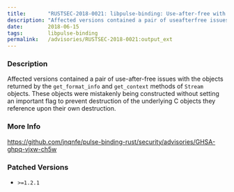 ```yaml
---
title:       "RUSTSEC-2018-0021: libpulse-binding: Use-after-free with objects returned by `Stream`'s `get_format_info` and `get_context` methods"
description: "Affected versions contained a pair of useafterfree issues with the objects returned by the getformatinfo and getcontext methods of Stream objects. These objects were mistakenly being constructed without setting an important flag to prevent destruction of the underlying C objects they reference upon their own destruction."
date:        2018-06-15
tags:        libpulse-binding
permalink:   /advisories/RUSTSEC-2018-0021:output_ext
---
```


### Description

Affected versions contained a pair of use-after-free issues with the objects returned by the `get_format_info` and `get_context` methods of `Stream` objects. These objects were mistakenly being constructed without setting an important flag to prevent destruction of the underlying C objects they reference upon their own destruction.

### More Info

<https://github.com/jnqnfe/pulse-binding-rust/security/advisories/GHSA-ghpq-vjxw-ch5w>

### Patched Versions

- `>=1.2.1`


